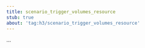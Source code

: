 ```yaml
---
title: scenario_trigger_volumes_resource
stub: true
about: 'tag:h3/scenario_trigger_volumes_resource'
---
```

...
